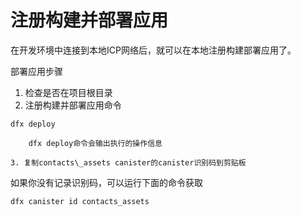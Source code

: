 # 注册构建并部署应用

在开发环境中连接到本地ICP网络后，就可以在本地注册构建部署应用了。

部署应用步骤

1. 检查是否在项目根目录
2. 注册构建并部署应用命令

```text
dfx deploy
```

```text
    dfx deploy命令会输出执行的操作信息

3. 复制contacts\_assets canister的canister识别码到剪贴板
```

如果你没有记录识别码，可以运行下面的命令获取

```text
dfx canister id contacts_assets
```

